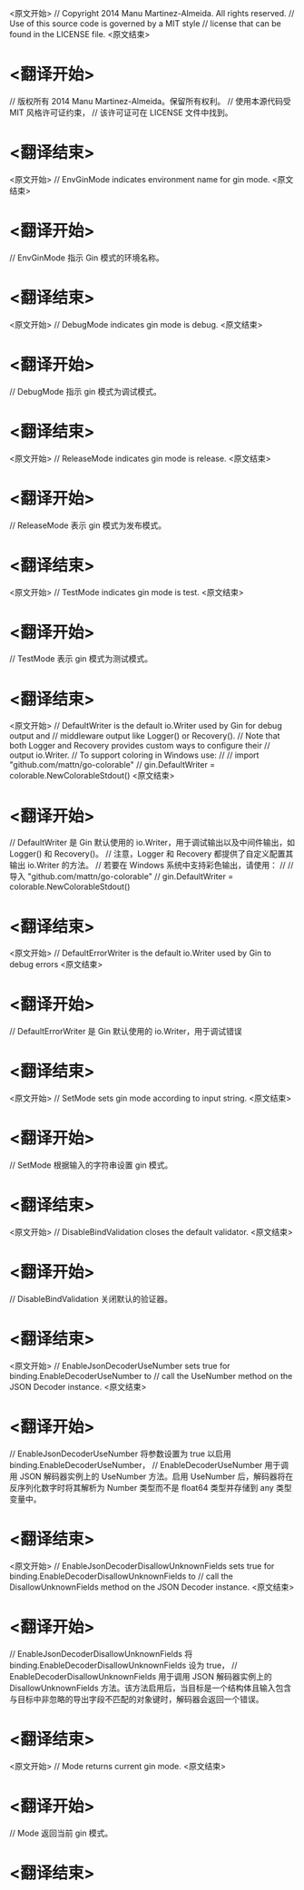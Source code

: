 
<原文开始>
// Copyright 2014 Manu Martinez-Almeida. All rights reserved.
// Use of this source code is governed by a MIT style
// license that can be found in the LICENSE file.
<原文结束>

# <翻译开始>
// 版权所有 2014 Manu Martinez-Almeida。保留所有权利。
// 使用本源代码受 MIT 风格许可证约束，
// 该许可证可在 LICENSE 文件中找到。
# <翻译结束>


<原文开始>
// EnvGinMode indicates environment name for gin mode.
<原文结束>

# <翻译开始>
// EnvGinMode 指示 Gin 模式的环境名称。
# <翻译结束>


<原文开始>
// DebugMode indicates gin mode is debug.
<原文结束>

# <翻译开始>
// DebugMode 指示 gin 模式为调试模式。
# <翻译结束>


<原文开始>
// ReleaseMode indicates gin mode is release.
<原文结束>

# <翻译开始>
// ReleaseMode 表示 gin 模式为发布模式。
# <翻译结束>


<原文开始>
// TestMode indicates gin mode is test.
<原文结束>

# <翻译开始>
// TestMode 表示 gin 模式为测试模式。
# <翻译结束>


<原文开始>
// DefaultWriter is the default io.Writer used by Gin for debug output and
// middleware output like Logger() or Recovery().
// Note that both Logger and Recovery provides custom ways to configure their
// output io.Writer.
// To support coloring in Windows use:
//
//	import "github.com/mattn/go-colorable"
//	gin.DefaultWriter = colorable.NewColorableStdout()
<原文结束>

# <翻译开始>
// DefaultWriter 是 Gin 默认使用的 io.Writer，用于调试输出以及中间件输出，如 Logger() 和 Recovery()。
// 注意，Logger 和 Recovery 都提供了自定义配置其输出 io.Writer 的方法。
// 若要在 Windows 系统中支持彩色输出，请使用：
//
//	导入 "github.com/mattn/go-colorable"
//	gin.DefaultWriter = colorable.NewColorableStdout()
# <翻译结束>


<原文开始>
// DefaultErrorWriter is the default io.Writer used by Gin to debug errors
<原文结束>

# <翻译开始>
// DefaultErrorWriter 是 Gin 默认使用的 io.Writer，用于调试错误
# <翻译结束>


<原文开始>
// SetMode sets gin mode according to input string.
<原文结束>

# <翻译开始>
// SetMode 根据输入的字符串设置 gin 模式。
# <翻译结束>


<原文开始>
// DisableBindValidation closes the default validator.
<原文结束>

# <翻译开始>
// DisableBindValidation 关闭默认的验证器。
# <翻译结束>


<原文开始>
// EnableJsonDecoderUseNumber sets true for binding.EnableDecoderUseNumber to
// call the UseNumber method on the JSON Decoder instance.
<原文结束>

# <翻译开始>
// EnableJsonDecoderUseNumber 将参数设置为 true 以启用 binding.EnableDecoderUseNumber，
// EnableDecoderUseNumber 用于调用 JSON 解码器实例上的 UseNumber 方法。启用 UseNumber 后，解码器将在反序列化数字时将其解析为 Number 类型而不是 float64 类型并存储到 any 类型变量中。
# <翻译结束>


<原文开始>
// EnableJsonDecoderDisallowUnknownFields sets true for binding.EnableDecoderDisallowUnknownFields to
// call the DisallowUnknownFields method on the JSON Decoder instance.
<原文结束>

# <翻译开始>
// EnableJsonDecoderDisallowUnknownFields 将 binding.EnableDecoderDisallowUnknownFields 设为 true，
// EnableDecoderDisallowUnknownFields 用于调用 JSON 解码器实例上的 DisallowUnknownFields 方法。该方法启用后，当目标是一个结构体且输入包含与目标中非忽略的导出字段不匹配的对象键时，解码器会返回一个错误。
# <翻译结束>


<原文开始>
// Mode returns current gin mode.
<原文结束>

# <翻译开始>
// Mode 返回当前 gin 模式。
# <翻译结束>

